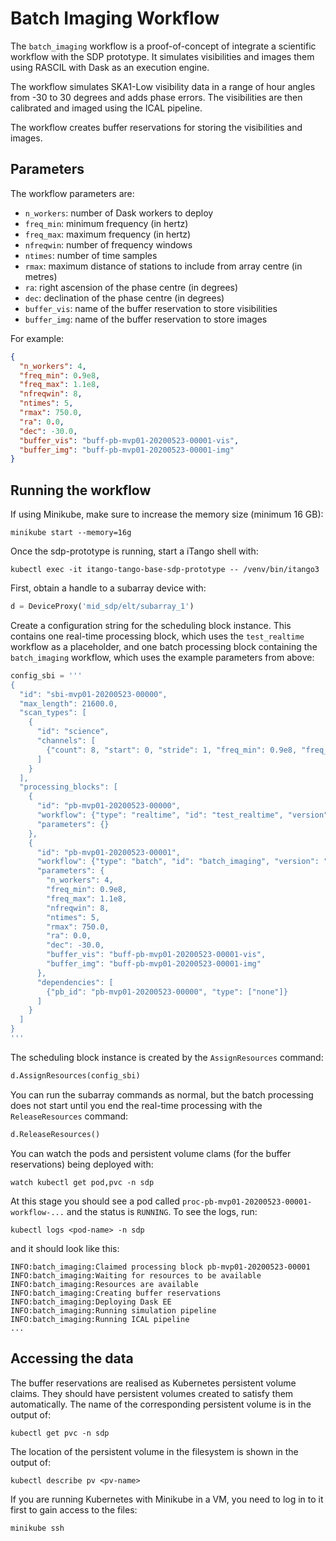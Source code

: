 # Batch Imaging Workflow

The `batch_imaging` workflow is a proof-of-concept of integrate a scientific
workflow with the SDP prototype. It simulates visibilities and images them using
RASCIL with Dask as an execution engine.

The workflow simulates SKA1-Low visibility data in a range of hour angles from
-30 to 30 degrees and adds phase errors. The visibilities are then calibrated
and imaged using the ICAL pipeline.

The workflow creates buffer reservations for storing the visibilities and
images.

## Parameters

The workflow parameters are:

* `n_workers`: number of Dask workers to deploy
* `freq_min`: minimum frequency (in hertz)
* `freq_max`: maximum frequency (in hertz)
* `nfreqwin`: number of frequency windows
* `ntimes`: number of time samples
* `rmax`: maximum distance of stations to include from array centre (in metres)
* `ra`: right ascension of the phase centre (in degrees)
* `dec`: declination of the phase centre (in degrees)
* `buffer_vis`: name of the buffer reservation to store visibilities
* `buffer_img`: name of the buffer reservation to store images

For example:

```json
{
  "n_workers": 4,
  "freq_min": 0.9e8,
  "freq_max": 1.1e8,
  "nfreqwin": 8,
  "ntimes": 5,
  "rmax": 750.0,
  "ra": 0.0,
  "dec": -30.0,
  "buffer_vis": "buff-pb-mvp01-20200523-00001-vis",
  "buffer_img": "buff-pb-mvp01-20200523-00001-img"
}
```

## Running the workflow

If using Minikube, make sure to increase the memory size (minimum 16 GB):

```console
minikube start --memory=16g
```

Once the sdp-prototype is running, start a iTango shell with:

```console
kubectl exec -it itango-tango-base-sdp-prototype -- /venv/bin/itango3
```

First, obtain a handle to a subarray device with:

```python
d = DeviceProxy('mid_sdp/elt/subarray_1')
```

Create a configuration string for the scheduling block instance. This contains
one real-time processing block, which uses the `test_realtime` workflow as a
placeholder, and one batch processing block containing the `batch_imaging`
workflow, which uses the example parameters from above:

```python
config_sbi = '''
{
  "id": "sbi-mvp01-20200523-00000",
  "max_length": 21600.0,
  "scan_types": [
    {
      "id": "science",
      "channels": [
        {"count": 8, "start": 0, "stride": 1, "freq_min": 0.9e8, "freq_max": 1.1e8, "link_map": [[0,0]]}
      ]
    }
  ],
  "processing_blocks": [
    {
      "id": "pb-mvp01-20200523-00000",
      "workflow": {"type": "realtime", "id": "test_realtime", "version": "0.2.0"},
      "parameters": {}
    },
    {
      "id": "pb-mvp01-20200523-00001",
      "workflow": {"type": "batch", "id": "batch_imaging", "version": "0.1.0"},
      "parameters": {
        "n_workers": 4,
        "freq_min": 0.9e8,
        "freq_max": 1.1e8,
        "nfreqwin": 8,
        "ntimes": 5,
        "rmax": 750.0,
        "ra": 0.0,
        "dec": -30.0,
        "buffer_vis": "buff-pb-mvp01-20200523-00001-vis",
        "buffer_img": "buff-pb-mvp01-20200523-00001-img"
      },
      "dependencies": [
        {"pb_id": "pb-mvp01-20200523-00000", "type": ["none"]}
      ]
    }
  ]
}
'''
```

The scheduling block instance is created by the `AssignResources` command:

```python
d.AssignResources(config_sbi)
```

You can run the subarray commands as normal, but the batch processing does not
start until you end the real-time processing with the `ReleaseResources`
command:

```python
d.ReleaseResources()
```

You can watch the pods and persistent volume clams (for the buffer reservations)
being deployed with:

```console
watch kubectl get pod,pvc -n sdp
```

At this stage you should see a pod called
`proc-pb-mvp01-20200523-00001-workflow-...` and the status is `RUNNING`. To see
the logs, run:

```console
kubectl logs <pod-name> -n sdp
```

and it should look like this:

```console
INFO:batch_imaging:Claimed processing block pb-mvp01-20200523-00001
INFO:batch_imaging:Waiting for resources to be available
INFO:batch_imaging:Resources are available
INFO:batch_imaging:Creating buffer reservations
INFO:batch_imaging:Deploying Dask EE
INFO:batch_imaging:Running simulation pipeline
INFO:batch_imaging:Running ICAL pipeline
...
```

## Accessing the data

The buffer reservations are realised as Kubernetes persistent volume claims.
They should have persistent volumes created to satisfy them automatically. The
name of the corresponding persistent volume is in the output of:

```console
kubectl get pvc -n sdp
```

The location of the persistent volume in the filesystem is shown in the output
of:

```console
kubectl describe pv <pv-name>
```

If you are running Kubernetes with Minikube in a VM, you need to log in to it
first to gain access to the files:

```console
minikube ssh
```
